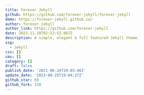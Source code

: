 ```yaml
---
title: Forever Jekyll
github: https://github.com/forever-jekyll/forever-jekyll
demo: https://forever-jekyll.github.io/
author: forever-jekyll
author_link: https://github.com/forever-jekyll
date: 2023-11-28T02:52:52.867Z
description: A simple, elegant & full featured Jekyll theme.
ssg:
  - Jekyll
css: []
cms: []
category: []
draft: false
publish_date: '2021-06-24T20:03:46Z'
update_date: '2023-08-25T19:04:27Z'
github_star: 69
github_fork: 150
---
```

